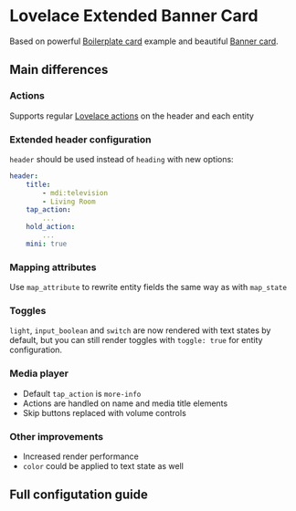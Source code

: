 # Lovelace Extended Banner Card

Based on powerful [Boilerplate card](https://github.com/custom-cards/boilerplate-card) example and beautiful [Banner card](https://github.com/nervetattoo/banner-card).

## Main differences
### Actions
Supports regular [Lovelace actions](https://www.home-assistant.io/lovelace/actions/) on the header and each entity
### Extended header configuration
`header` should be used instead of `heading` with new options: 
```yaml
header:
    title:
        - mdi:television
        - Living Room
    tap_action:
        ...
    hold_action:
        ...
    mini: true
```
### Mapping attributes
Use `map_attribute` to rewrite entity fields the same way as with `map_state`
### Toggles
`light`, `input_boolean` and `switch` are now rendered with text states by default, but you can still render toggles with `toggle: true` for entity configuration.
### Media player
* Default `tap_action` is `more-info`
* Actions are handled on name and media title elements
* Skip buttons replaced with volume controls
### Other improvements
* Increased render performance
* `color` could be applied to text state as well

## Full configutation guide

